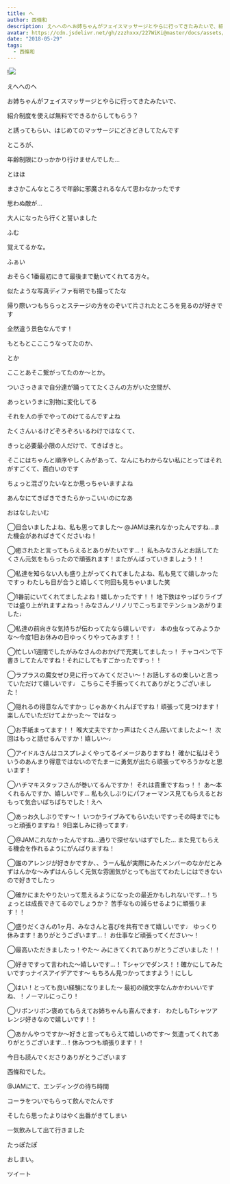 ```yaml
---
title: へ
author: 西條和
description: えへへのへお姉ちゃんがフェイスマッサージとやらに行ってきたみたいで、紹介制度を使えば無料でできるからしてもらう？と誘ってもらい、はじめて...
avatar: https://cdn.jsdelivr.net/gh/zzzhxxx/227WiKi@master/docs/assets/photo/avatar/nagomi.jpg
date: "2018-05-29"
tags:
  - 西條和
---
```


!![](https://cdn.jsdelivr.net/gh/zzzhxxx/227WiKi-image@master/blog-image/nagomi-2018-05-29_1.jpg)









えへへのへ









お姉ちゃんがフェイスマッサージとやらに行ってきたみたいで、









紹介制度を使えば無料でできるからしてもらう？


と誘ってもらい、はじめてのマッサージにどきどきしてたんです









ところが、










年齢制限にひっかかり行けませんでした…






とほほ










まさかこんなところで年齢に邪魔されるなんて思わなかったです










思わぬ敵が…









大人になったら行くと誓いました





ふむ









覚えてるかな。























ふぁい







おそらく1番最初にきて最後まで動いてくれてる方々。












似たような写真ディファ有明でも撮ってたな











帰り際いつもちらっとステージの方をのぞいて片されたところを見るのが好きです










全然違う景色なんです！








もともとこここうなってたのか、







とか










こことあそこ繋がってたのか〜とか。









ついさっきまで自分達が踊っててたくさんの方がいた空間が、







あっというまに別物に変化してる















それを人の手でやってのけてるんですよね










たくさんいるけどぞろぞろいるわけではなくて、










きっと必要最小限の人だけで、てきぱきと。










そこにはちゃんと順序やしくみがあって、なんにもわからない私にとってはそれがすごくて、面白いのです












ちょっと混ざりたいなとか思っちゃいますよね











あんなにてきぱきできたらかっこいいのになあ














おはなしたいむ







◯目合いましたよね、私も思ってました〜
@JAMは来れなかったんですね…また機会があればきてくださいね！





◯癒されたと言ってもらえるとありがたいです…！
私もみなさんとお話してたくさん元気をもらったので頑張れます！またがんばっていきましょう！！






◯私達を知らない人も盛り上がってくれてましたよね、私も見てて嬉しかったですっ
わたしも目が合うと嬉しくて何回も見ちゃいました笑






◯1番前にいてくれてましたよね！嬉しかったです！！
地下鉄はやっぱりライブでは盛り上がれますよねっ！みなさんノリノリでこっちまでテンションあがりました♩






◯私達の前向きな気持ちが伝わってたなら嬉しいです♩
本の虫なってみようかな〜今度1日お休みの日ゆっくりやってみます！！





◯忙しい1週間でしたがみなさんのおかげで充実してましたっ！
チャコペンで下書きしてたんですね！それにしてもすごかったですっ！！







◯ラプラスの魔女ぜひ見に行ってみてください〜！お話しするの楽しいと言っていただけて嬉しいです♩
こちらこそ手振ってくれてありがとうございました！




◯隠れるの得意なんですかっ
じゃあかくれんぼですね！頑張って見つけます！
楽しんでいただけてよかった〜
ではなっ






◯お手紙まってます！！
喉大丈夫ですかっ声はたくさん届いてましたよ〜！
次回はもっと話せるんですか！嬉しい〜♩






◯アイドルさんはコスプレよくやってるイメージありますね！
確かに私はそういうのあんまり得意ではないのでたまーに勇気が出たら頑張ってやろうかなと思います！





◯ハチマキスタッフさんが巻いてるんですか！
それは貴重ですねっ！！
あ〜本くれるんですか、嬉しいです…
私も久しぶりにパフォーマンス見てもらえるとおもって気合いばちばちでした！えへ





◯あっお久しぶりです〜！
いつかライブみてもらいたいですっその時までにもっと頑張りますね！
9日楽しみに待ってます♩







◯@JAMこれなかったんですね…通りで探せないはずでした…
また見てもらえる機会を作れるようにがんばりますね！






◯誰のアレンジが好きかですか、、うーん私が実際にみたメンバーのなかだとみずはんかな〜みずはんらしく元気な雰囲気がとっても出ててわたしにはできないので好きでしたっ







◯確かにまたやりたいって思えるようになったの最近かもしれないです…！ちょっとは成長できてるのでしょうか？
苦手なもの減らせるように頑張ります！！







◯盛りだくさんの1ヶ月、みなさんと喜びを共有できて嬉しいです♩
ゆっくり休みます！ありがとうございます…！
お仕事など頑張ってください〜！








◯最高いただきましたっ！やた〜
みにきてくれてありがとうございました！！






◯好きですって言われた〜嬉しいです…！
Tシャツでダンス！！確かにしてみたいですっナイスアイデアです〜
もちろん見つかってますよう！にしし






◯はい！とっても良い経験になりました〜
最初の顔文字なんかかわいいですね、！ノーマルにっこり！





◯リボンリボン褒めてもらえてお姉ちゃんも喜んでます♩
わたしもTシャツアレンジ好きなので嬉しいです！！




◯あかんやつですか〜好きと言ってもらえて嬉しいのです〜
気遣ってくれてありがとうございます…！休みつつも頑張ります！！







今日も読んでくださりありがとうございます










西條和でした。










@JAMにて、エンディングの待ち時間







コーラをついでもらって飲んでたんです







そしたら思ったよりはやく出番がきてしまい








一気飲みして出て行きました









たっぽたぽ








おしまい。


ツイート



